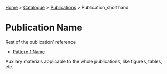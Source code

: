 [Home](../../../README.md) > [Catalogue](../../../Patterns_catalogue.md) > [Publications](../publications.md) > Publication_shorthand
# Publication Name

Rest of the publication' reference 

- [Pattern 1 Name](../pattern_1_link.md)

Auxilary materials applicable to the whole publications, like figures, tables, etc.
